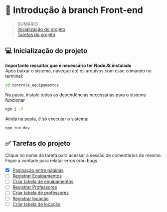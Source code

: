# :rocket: Introdução à branch Front-end
> SUMÁRIO <br>
> [Inicialização do projeto](#Computer-Inicialização-do-projeto) <br>
> [Tarefas do projeto](#White_check_mark-Tarefas-do-projeto) <br>
## :computer: Inicialização do projeto
**Importante ressaltar que é necessário ter NodeJS instalado**
<br>
Após baixar o sistema, navegue até os arquivos com esse comando no terminal:
```sh
cd controle_equipamentos
```
Na pasta, instale todas as dependências necessárias para o sistema funcionar
```sh
npm i -f
```
Ainda na pasta, é só executar o sistema:
```sh
npm run dev
```

## :white_check_mark: Tarefas do projeto
Clique no nome da tarefa para acessar a sessão de comentários do mesmo. Fique a vontade para relatar erros e/ou bugs
- [x] [Paginação entre páginas](https://github.com/Linjohson/controle_equipamentos/issues/7)
- [ ] [Registrar Equipamentos](https://github.com/Linjohson/controle_equipamentos/issues/1)
- [ ] [Criar tabela de equipamentos](https://github.com/Linjohson/controle_equipamentos/issues/2)
- [ ] [Registrar Professores](https://github.com/Linjohson/controle_equipamentos/issues/3)
- [ ] [Criar tabela de professores](https://github.com/Linjohson/controle_equipamentos/issues/4)
- [ ] [Registrar locação](https://github.com/Linjohson/controle_equipamentos/issues/5)
- [ ] [Criar tabela de locação](https://github.com/Linjohson/controle_equipamentos/issues/6)
